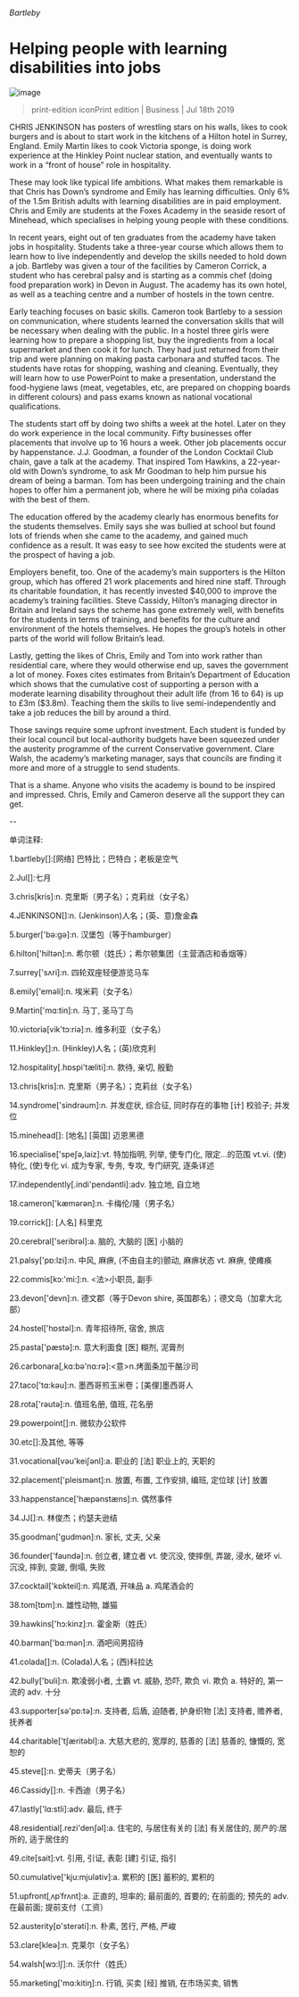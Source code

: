 ###### Bartleby
# Helping people with learning disabilities into jobs 
![image](images/20190720_WBD001.jpg) 
> print-edition iconPrint edition | Business | Jul 18th 2019 
CHRIS JENKINSON has posters of wrestling stars on his walls, likes to cook burgers and is about to start work in the kitchens of a Hilton hotel in Surrey, England. Emily Martin likes to cook Victoria sponge, is doing work experience at the Hinkley Point nuclear station, and eventually wants to work in a “front of house” role in hospitality.  
These may look like typical life ambitions. What makes them remarkable is that Chris has Down’s syndrome and Emily has learning difficulties. Only 6% of the 1.5m British adults with learning disabilities are in paid employment. Chris and Emily are students at the Foxes Academy in the seaside resort of Minehead, which specialises in helping young people with these conditions. 
In recent years, eight out of ten graduates from the academy have taken jobs in hospitality. Students take a three-year course which allows them to learn how to live independently and develop the skills needed to hold down a job. Bartleby was given a tour of the facilities by Cameron Corrick, a student who has cerebral palsy and is starting as a commis chef (doing food preparation work) in Devon in August. The academy has its own hotel, as well as a teaching centre and a number of hostels in the town centre. 
Early teaching focuses on basic skills. Cameron took Bartleby to a session on communication, where students learned the conversation skills that will be necessary when dealing with the public. In a hostel three girls were learning how to prepare a shopping list, buy the ingredients from a local supermarket and then cook it for lunch. They had just returned from their trip and were planning on making pasta carbonara and stuffed tacos. The students have rotas for shopping, washing and cleaning. Eventually, they will learn how to use PowerPoint to make a presentation, understand the food-hygiene laws (meat, vegetables, etc, are prepared on chopping boards in different colours) and pass exams known as national vocational qualifications.  
The students start off by doing two shifts a week at the hotel. Later on they do work experience in the local community. Fifty businesses offer placements that involve up to 16 hours a week. Other job placements occur by happenstance. J.J. Goodman, a founder of the London Cocktail Club chain, gave a talk at the academy. That inspired Tom Hawkins, a 22-year-old with Down’s syndrome, to ask Mr Goodman to help him pursue his dream of being a barman. Tom has been undergoing training and the chain hopes to offer him a permanent job, where he will be mixing piña coladas with the best of them.  
The education offered by the academy clearly has enormous benefits for the students themselves. Emily says she was bullied at school but found lots of friends when she came to the academy, and gained much confidence as a result. It was easy to see how excited the students were at the prospect of having a job.  
Employers benefit, too. One of the academy’s main supporters is the Hilton group, which has offered 21 work placements and hired nine staff. Through its charitable foundation, it has recently invested $40,000 to improve the academy’s training facilities. Steve Cassidy, Hilton’s managing director in Britain and Ireland says the scheme has gone extremely well, with benefits for the students in terms of training, and benefits for the culture and environment of the hotels themselves. He hopes the group’s hotels in other parts of the world will follow Britain’s lead. 
Lastly, getting the likes of Chris, Emily and Tom into work rather than residential care, where they would otherwise end up, saves the government a lot of money. Foxes cites estimates from Britain’s Department of Education which shows that the cumulative cost of supporting a person with a moderate learning disability throughout their adult life (from 16 to 64) is up to £3m ($3.8m). Teaching them the skills to live semi-independently and take a job reduces the bill by around a third. 
Those savings require some upfront investment. Each student is funded by their local council but local-authority budgets have been squeezed under the austerity programme of the current Conservative government. Clare Walsh, the academy’s marketing manager, says that councils are finding it more and more of a struggle to send students. 
That is a shame. Anyone who visits the academy is bound to be inspired and impressed. Chris, Emily and Cameron deserve all the support they can get. 
-- 
 单词注释:
1.bartleby[]:[网络] 巴特比；巴特白；老板是空气 
2.Jul[]:七月 
3.chris[kris]:n. 克里斯（男子名）；克莉丝（女子名） 
4.JENKINSON[]:n. (Jenkinson)人名；(英、意)詹金森 
5.burger['bә:ɡә]:n. 汉堡包（等于hamburger） 
6.hilton['hiltәn]:n. 希尔顿（姓氏）；希尔顿集团（主营酒店和香烟等） 
7.surrey['sʌri]:n. 四轮双座轻便游览马车 
8.emily['emәli]:n. 埃米莉（女子名） 
9.Martin['mɑ:tin]:n. 马丁, 圣马丁鸟 
10.victoria[vik'tɔ:riә]:n. 维多利亚（女子名） 
11.Hinkley[]:n. (Hinkley)人名；(英)欣克利 
12.hospitality[.hɒspi'tæliti]:n. 款待, 亲切, 殷勤 
13.chris[kris]:n. 克里斯（男子名）；克莉丝（女子名） 
14.syndrome['sindrәum]:n. 并发症状, 综合征, 同时存在的事物 [计] 校验子; 并发位 
15.minehead[]: [地名] [英国] 迈恩黑德 
16.specialise['speʃә,laiz]:vt. 特加指明, 列举, 使专门化, 限定...的范围 vt.vi. (使)特化, (使)专化 vi. 成为专家, 专务, 专攻, 专门研究, 逐条详述 
17.independently[.indi'pendәntli]:adv. 独立地, 自立地 
18.cameron['kæmәrәn]:n. 卡梅伦/隆（男子名） 
19.corrick[]: [人名] 科里克 
20.cerebral['seribrәl]:a. 脑的, 大脑的 [医] 小脑的 
21.palsy['pɒ:lzi]:n. 中风, 麻痹, (不由自主的)颤动, 麻痹状态 vt. 麻痹, 使瘫痪 
22.commis[kɔ:'mi:]:n. <法>小职员, 副手 
23.devon['devn]:n. 德文郡（等于Devon shire, 英国郡名）；德文岛（加拿大北部） 
24.hostel['hɒstәl]:n. 青年招待所, 宿舍, 旅店 
25.pasta['pæstә]:n. 意大利面食 [医] 糊剂, 泥膏剂 
26.carbonara[,kɑ:bә'nɑ:rә]:<意>n.烤面条加干酪沙司 
27.taco['tɑ:kәu]:n. 墨西哥煎玉米卷；[美俚]墨西哥人 
28.rota['rәutә]:n. 值班名册, 值班, 花名册 
29.powerpoint[]:n. 微软办公软件 
30.etc[]:及其他, 等等 
31.vocational[vәu'keiʃәnl]:a. 职业的 [法] 职业上的, 天职的 
32.placement['pleismәnt]:n. 放置, 布置, 工作安排, 编班, 定位球 [计] 放置 
33.happenstance['hæpәnstæns]:n. 偶然事件 
34.JJ[]:n. 林俊杰；约瑟夫逊结 
35.goodman['gudmәn]:n. 家长, 丈夫, 父亲 
36.founder['faundә]:n. 创立者, 建立者 vt. 使沉没, 使摔倒, 弄跛, 浸水, 破坏 vi. 沉没, 摔到, 变跛, 倒塌, 失败 
37.cocktail['kɒkteil]:n. 鸡尾酒, 开味品 a. 鸡尾酒会的 
38.tom[tɒm]:n. 雄性动物, 雄猫 
39.hawkins['hɔ:kinz]:n. 霍金斯（姓氏） 
40.barman['bɑ:mәn]:n. 酒吧间男招待 
41.colada[]:n. (Colada)人名；(西)科拉达 
42.bully['buli]:n. 欺凌弱小者, 土霸 vt. 威胁, 恐吓, 欺负 vi. 欺负 a. 特好的, 第一流的 adv. 十分 
43.supporter[sә'pɒ:tә]:n. 支持者, 后盾, 迫随者, 护身织物 [法] 支持者, 赡养者, 抚养者 
44.charitable['tʃæritәbl]:a. 大慈大悲的, 宽厚的, 慈善的 [法] 慈善的, 慷慨的, 宽恕的 
45.steve[]:n. 史蒂夫（男子名） 
46.Cassidy[]:n. 卡西迪（男子名） 
47.lastly['lɑ:stli]:adv. 最后, 终于 
48.residential[.rezi'denʃәl]:a. 住宅的, 与居住有关的 [法] 有关居住的, 房产的:居所的, 适于居住的 
49.cite[sait]:vt. 引用, 引证, 表彰 [建] 引证, 指引 
50.cumulative['kju:mjulәtiv]:a. 累积的 [医] 蓄积的, 累积的 
51.upfront[ˌʌpˈfrʌnt]:a. 正直的, 坦率的; 最前面的, 首要的; 在前面的; 预先的 adv. 在最前面; 提前支付（工资） 
52.austerity[ɒ'sterәti]:n. 朴素, 苦行, 严格, 严峻 
53.clare[kleә]:n. 克莱尔（女子名） 
54.walsh[wɔ:lʃ]:n. 沃尔什（姓氏） 
55.marketing['mɑ:kitiŋ]:n. 行销, 买卖 [经] 推销, 在市场买卖, 销售 
